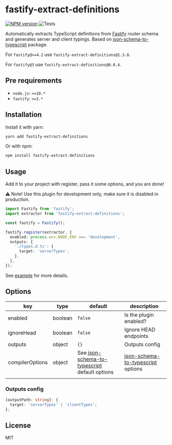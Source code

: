 # fastify-extract-definitions

[![NPM version](https://img.shields.io/npm/v/fastify-extract-definitions.svg?style=flat)](https://www.npmjs.com/package/fastify-extract-definitions)
![Tests](https://github.com/neruchev/fastify-extract-definitions/workflows/Tests/badge.svg)

Automatically extracts TypeScript definitions from [Fastify](https://www.npmjs.com/package/fastify) router schema and generates server and client typings. Based on [json-schema-to-typescript](https://www.npmjs.com/package/json-schema-to-typescript) package.

For `fastify@>=4.2` use `fastify-extract-definitions@1.3.0`.

For `fastify@3` use `fastify-extract-definitions@0.0.4`.

## Pre requirements

- `node.js`: `>=10.*`
- `fastify`: `>=3.*`

## Installation

Install it with yarn:

```sh
yarn add fastify-extract-definitions
```

Or with npm:

```sh
npm install fastify-extract-definitions
```

## Usage

Add it to your project with register, pass it some options, and you are done!

⚠️ Note! Use this plugin for development only, make sure it is disabled in production.

```ts
import Fastify from 'fastify';
import extractor from 'fastify-extract-definitions';

const fastify = Fastify();

fastify.register(extractor, {
  enabled: process.env.NODE_ENV === 'development',
  outputs: {
    './types.d.ts': {
      target: 'serverTypes',
    },
  },
});
```

See [example](./example) for more details.

## Options

| key             | type    | default                                                                                                          | description                                                                                          |
| --------------- | ------- | ---------------------------------------------------------------------------------------------------------------- | ---------------------------------------------------------------------------------------------------- |
| enabled         | boolean | `false`                                                                                                          | Is the plugin enabled?                                                                               |
| ignoreHead      | boolean | `false`                                                                                                          | Ignore HEAD endpoints                                                                                |
| outputs         | object  | `{}`                                                                                                             | Outputs config                                                                                       |
| compilerOptions | object  | See [json-schema-to-typescript](https://www.npmjs.com/package/json-schema-to-typescript#options) default options | [json-schema-to-typescript](https://www.npmjs.com/package/json-schema-to-typescript#options) options |
|                 |

### Outputs config

```ts
[outputPath: string]: {
  target: 'serverTypes' | 'clientTypes';
};
```

## License

MIT
